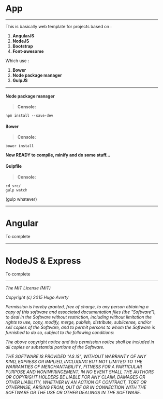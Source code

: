 
# App
----------

This is basically web template for projects based on :

1. **AngularJS**
2. **NodeJS**
3. **Bootstrap**
4. **Font-awesome**

Which use :

1. **Bower**
2. **Node package manager**
3. **GulpJS**

----------

#### <i class="icon-file"></i> Node package manager

> **Console:**

```
npm install --save-dev
```

#### <i class="icon-file"></i> Bower

> **Console:**

```
bower install
```

**Now READY to compile, minify and do some stuff...**
#### <i class="icon-file"></i> Gulpfile
> **Console:**

```
cd src/
gulp watch
```

(gulp whatever)

----------
# Angular
To complete

----------
# NodeJS & Express
To complete



----------
*The MIT License (MIT)*

*Copyright (c) 2015 Hugo Averty*

*Permission is hereby granted, free of charge, to any person obtaining a copy*
*of this software and associated documentation files (the "Software"), to deal*
*in the Software without restriction, including without limitation the rights*
*to use, copy, modify, merge, publish, distribute, sublicense, and/or sell*
*copies of the Software, and to permit persons to whom the Software is*
*furnished to do so, subject to the following conditions:*

*The above copyright notice and this permission notice shall be included in all*
*copies or substantial portions of the Software.*

*THE SOFTWARE IS PROVIDED "AS IS", WITHOUT WARRANTY OF ANY KIND, EXPRESS OR*
*IMPLIED, INCLUDING BUT NOT LIMITED TO THE WARRANTIES OF MERCHANTABILITY,*
*FITNESS FOR A PARTICULAR PURPOSE AND NONINFRINGEMENT. IN NO EVENT SHALL THE*
*AUTHORS OR COPYRIGHT HOLDERS BE LIABLE FOR ANY CLAIM, DAMAGES OR OTHER*
*LIABILITY, WHETHER IN AN ACTION OF CONTRACT, TORT OR OTHERWISE, ARISING FROM,*
*OUT OF OR IN CONNECTION WITH THE SOFTWARE OR THE USE OR OTHER DEALINGS IN THE*
*SOFTWARE.*

